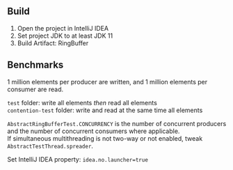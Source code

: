 ## Build

1. Open the project in IntelliJ IDEA
2. Set project JDK to at least JDK 11
3. Build Artifact: RingBuffer

## Benchmarks

1 million elements per producer are written, and 1 million elements per consumer are read.

`test` folder: write all elements _then_ read all elements  
`contention-test` folder: write and read at the same time all elements

`AbstractRingBufferTest.CONCURRENCY` is the number of concurrent producers and the number of concurrent consumers where applicable.  
If simultaneous multithreading is not two-way or not enabled, tweak `AbstractTestThread.spreader`.

Set IntelliJ IDEA property: `idea.no.launcher=true`